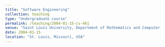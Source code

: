 ```yaml
---
title: "Software Engineering"
collection: teaching
type: "Undergraduate course"
permalink: /teaching/2004-01-15-cs-461
venue: "Saint Louis University, Department of Mathematics and Computer Science"
date: 2004-01-15
location: "St. Louis, Missouri, USA"
---
```



